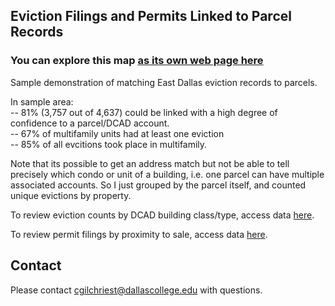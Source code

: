 ## Eviction Filings and Permits Linked to Parcel Records

### You can explore this map [as its own web page here](https://cgilchriest-dcccd.github.io/eviction-parcel-matching/)

Sample demonstration of matching East Dallas eviction records to parcels. 

In sample area:  
-- 81% (3,757 out of 4,637) could be linked with a high degree of confidence to a parcel/DCAD account.  
-- 67% of multifamily units had at least one eviction  
-- 85% of all evcitions took place in multifamily.  

Note that its possible to get an address match but not be able to tell precisely which condo or unit of a building, i.e. one parcel can have multiple associated accounts. So I just grouped by the parcel itself, and counted unique evictions by property.

To review eviction counts by DCAD building class/type, access data [here](https://dcccd-my.sharepoint.com/:x:/g/personal/cmg0003_dcccd_edu/EX5GPizqpN5Gnxeyrh_DJPkBBs_6cnh3Lx-6ERBaSK8Ldw?CID=7E184526-5BA2-4BB2-AF4E-0BFAB555448E).

To review permit filings by proximity to sale, access data [here](https://dcccd-my.sharepoint.com/:x:/g/personal/cmg0003_dcccd_edu/EXpB8fXSillLntmI_KRk7w0B-WCLN1hRscXuIihlvgsMyQ?e=xlT7Lz&CID=2E16EC52-B7EA-457B-84AD-B227CD2EE2A3).

## Contact
Please contact cgilchriest@dallascollege.edu with questions. 



